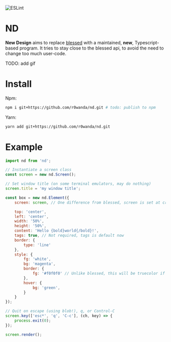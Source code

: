 ![ESLint](https://github.com/r0wanda/nd/actions/workflows/eslint.yml/badge.svg)
# ND

**New Design** aims to replace [blessed](https://github.com/chjj/blessed) with a maintained, **new**, Typescript-based program. It tries to stay close to the blessed api, to avoid the need to change too much user-code.

TODO: add gif

# Install
Npm:
```sh
npm i git+https://github.com/r0wanda/nd.git # todo: publish to npm
```
Yarn:
```sh
yarn add git+https://github.com/r0wanda/nd.git
```
# Example
```js
import nd from 'nd';

// Instantiate a screen class
const screen = new nd.Screen();

// Set window title (on some terminal emulators, may do nothing)
screen.title = 'my window title';

const box = new nd.Element({
    screen: screen, // One difference from blessed, screen is set at creation

    top: 'center',
    left: 'center',
    width: '50%',
    height: '50%',
    content: 'Hello {bold}world{/bold}!',
    tags: true, // Not required, tags is default now
    border: {
        type: 'line'
    },
    style: {
        fg: 'white',
        bg: 'magenta',
        border: {
            fg: '#f0f0f0' // Unlike blessed, this will be truecolor if supported!
        },
        hover: {
            bg: 'green',
        }
    }
});

// Quit on escape (using blob!), q, or Control-C
screen.key(['esc*', 'q', 'C-c'], (ch, key) => {
    process.exit(0);
});

screen.render();
```